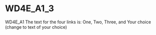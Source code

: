 # WD4E_A1_3
WD4E_A1 The text for the four links is: One, Two, Three, and Your choice (change to text of your choice)
